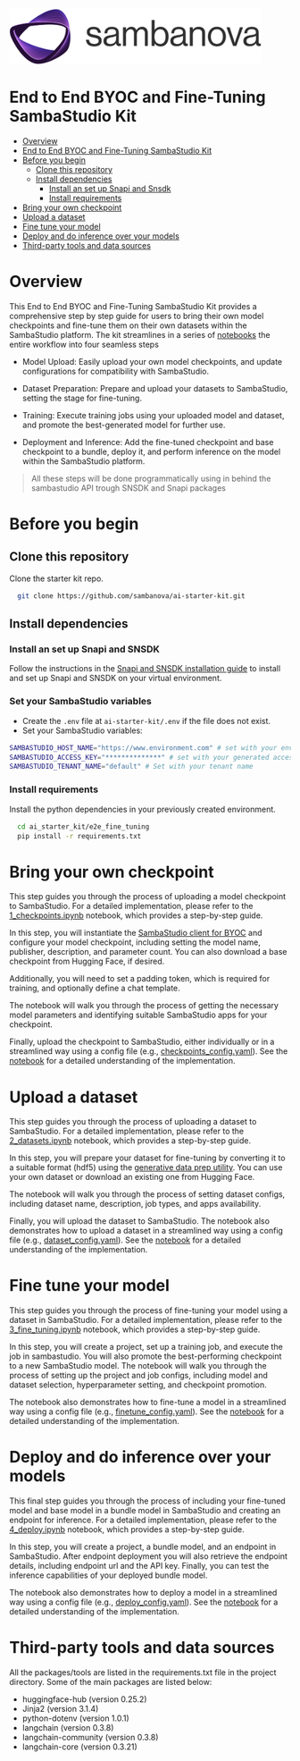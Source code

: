 <a href="https://sambanova.ai/">
<picture>
 <source media="(prefers-color-scheme: dark)" srcset="../images/SambaNova-light-logo-1.png" height="100">
  <img alt="SambaNova logo" src="../images/SambaNova-dark-logo-1.png" height="100">
</picture>
</a>

End to End BYOC and Fine-Tuning SambaStudio Kit
======================

<!-- TOC -->

- [Overview](#overview)
- [End to End BYOC and Fine-Tuning SambaStudio Kit](#end-to-end-byoc-and-fine-tuning-sambastudio-kit)
- [Before you begin](#before-you-begin)
    - [Clone this repository](#clone-this-repository)
    - [Install dependencies](#install-dependencies)
        - [Install an set up Snapi and Snsdk](#install-an-set-up-snapi-and-snsdk)
        - [Install requirements](#install-requirements)
- [Bring your own checkpoint](#bring-your-own-checkpoint)
- [Upload a dataset](#upload-a-dataset)
- [Fine tune your model](#fine-tune-your-model)
- [Deploy and do inference over your models](#deploy-and-do-inference-over-your-models)
- [Third-party tools and data sources](#third-party-tools-and-data-sources)

<!-- /TOC -->

# Overview

This End to End BYOC and Fine-Tuning SambaStudio Kit provides a comprehensive step by step guide for users to bring their own model checkpoints and fine-tune them on their own datasets within the SambaStudio platform. The kit streamlines in a series of [notebooks](./notebooks) the entire workflow into four seamless steps

- Model Upload: Easily upload your own model checkpoints, and update configurations for compatibility with SambaStudio.

- Dataset Preparation: Prepare and upload your datasets to SambaStudio, setting the stage for fine-tuning.

- Training: Execute training jobs using your uploaded model and dataset, and promote the best-generated model for further use.

- Deployment and Inference: Add the fine-tuned checkpoint and base checkpoint to a bundle, deploy it, and perform inference on the model within the SambaStudio platform.

> All these steps will be done programmatically using in behind the sambastudio API trough SNSDK and Snapi packages

# Before you begin

## Clone this repository

Clone the starter kit repo.

``` bash
  git clone https://github.com/sambanova/ai-starter-kit.git
```

## Install dependencies

### Install an set up Snapi and SNSDK
Follow the instructions in the [Snapi and SNSDK installation guide](https://docs.sambanova.ai/sambastudio/latest/cli-setup.html) to install and set up Snapi and SNSDK on your virtual environment.

### Set your SambaStudio variables
- Create the `.env` file at `ai-starter-kit/.env` if the file does not exist.
- Set your SambaStudio variables:

``` bash
SAMBASTUDIO_HOST_NAME="https://www.environment.com" # set with your environment URL (without `/` at the end)
SAMBASTUDIO_ACCESS_KEY="**************" # set with your generated access key
SAMBASTUDIO_TENANT_NAME="default" # Set with your tenant name
```

### Install requirements
Install the python dependencies in your previously created environment.

  ``` bash
    cd ai_starter_kit/e2e_fine_tuning
    pip install -r requirements.txt
  ```

# Bring your own checkpoint

This step guides you through the process of uploading a model checkpoint to SambaStudio. For a detailed implementation, please refer to the [1_checkpoints.ipynb](./notebooks/1_checkpoints.ipynb) notebook, which provides a step-by-step guide.

In this step, you will instantiate the [SambaStudio client for BYOC](../utils/byoc/README.md) and configure your model checkpoint, including setting the model name, publisher, description, and parameter count. You can also download a base checkpoint from Hugging Face, if desired.

Additionally, you will need to set a padding token, which is required for training, and optionally define a chat template.

The notebook will walk you through the process of getting the necessary model parameters and identifying suitable SambaStudio apps for your checkpoint.

Finally, upload the checkpoint to SambaStudio, either individually or in a streamlined way using a config file (e.g., [checkpoints_config.yaml](./checkpoints_config.yaml)). See the [notebook](./notebooks/1_checkpoints.ipynb) for a detailed understanding of the implementation.

# Upload a dataset

This step guides you through the process of uploading a dataset to SambaStudio. For a detailed implementation, please refer to the [2_datasets.ipynb](./notebooks/2_datasets.ipynb) notebook, which provides a step-by-step guide.

In this step, you will prepare your dataset for fine-tuning by converting it to a suitable format (hdf5) using the [generative data prep utility](https://github.com/sambanova/generative_data_prep). You can use your own dataset or download an existing one from Hugging Face.

The notebook will walk you through the process of setting dataset configs, including dataset name, description, job types, and apps availability.

Finally, you will upload the dataset to SambaStudio. The notebook also demonstrates how to upload a dataset in a streamlined way using a config file (e.g., [dataset_config.yaml](./dataset_config.yaml)). See the [notebook](./notebooks/2_datasets.ipynb) for a detailed understanding of the implementation.

# Fine tune your model

This step guides you through the process of fine-tuning your model using a dataset in SambaStudio. For a detailed implementation, please refer to the [3_fine_tuning.ipynb](./notebooks/3_fine_tuning.ipynb) notebook, which provides a step-by-step guide.

In this step, you will create a project, set up a training job, and execute the job in sambastudio.
You will also promote the best-performing checkpoint to a new SambaStudio model. The notebook will walk you through the process of setting up the project and job configs, including model and dataset selection, hyperparameter setting, and checkpoint promotion.

The notebook also demonstrates how to fine-tune a model in a streamlined way using a config file (e.g., [finetune_config.yaml](./finetune_config.yaml)). See the [notebook](./notebooks/3_fine_tuning.ipynb) for a detailed understanding of the implementation.

# Deploy and do inference over your models

This final step guides you through the process of including your fine-tuned model and base model in a bundle model in SambaStudio and creating an endpoint for inference. For a detailed implementation, please refer to the [4_deploy.ipynb](./notebooks/4_deploy.ipynb) notebook, which provides a step-by-step guide.

In this step, you will create a project, a bundle model, and an endpoint in SambaStudio. After endpoint deployment you will also retrieve the endpoint details, including endpoint url and the API key. Finally, you can test the inference capabilities of your deployed bundle model. 

The notebook also demonstrates how to deploy a model in a streamlined way using a config file (e.g., [deploy_config.yaml](./deploy_config.yaml)). See the [notebook](./notebooks/4_deploy.ipynb) for a detailed understanding of the implementation.

# Third-party tools and data sources

All the packages/tools are listed in the requirements.txt file in the project directory. Some of the main packages are listed below:

- huggingface-hub                (version 0.25.2)
- Jinja2                         (version 3.1.4)
- python-dotenv                  (version 1.0.1)
- langchain                      (version 0.3.8)
- langchain-community            (version 0.3.8)
- langchain-core                 (version 0.3.21)
